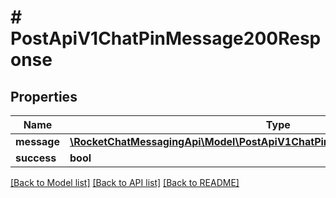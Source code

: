 # # PostApiV1ChatPinMessage200Response

## Properties

Name | Type | Description | Notes
------------ | ------------- | ------------- | -------------
**message** | [**\RocketChatMessagingApi\Model\PostApiV1ChatPinMessage200ResponseMessage**](PostApiV1ChatPinMessage200ResponseMessage.md) |  | [optional]
**success** | **bool** |  | [optional]

[[Back to Model list]](../../README.md#models) [[Back to API list]](../../README.md#endpoints) [[Back to README]](../../README.md)
